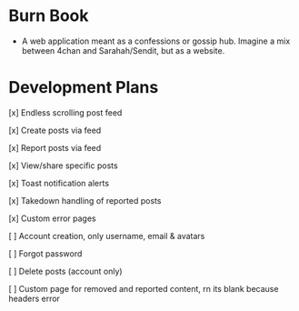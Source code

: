 # Burn Book

-   A web application meant as a confessions or gossip hub. Imagine a mix between 4chan and Sarahah/Sendit, but as a website.

# Development Plans

[x] Endless scrolling post feed

[x] Create posts via feed

[x] Report posts via feed

[x] View/share specific posts

[x] Toast notification alerts

[x] Takedown handling of reported posts

[x] Custom error pages

[ ] Account creation, only username, email & avatars

[ ] Forgot password

[ ] Delete posts (account only)

[ ] Custom page for removed and reported content, rn its blank because headers error
